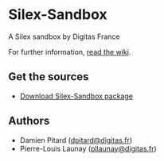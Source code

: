 Silex-Sandbox
=============

A Silex sandbox by Digitas France

For further information, [read the wiki](https://github.com/digitas/silex-sandbox/wiki).

Get the sources
---------------

* [Download Silex-Sandbox package](https://github.com/digitas/silex-sandbox/tags)

Authors
-------

* Damien Pitard (dpitard@digitas.fr)
* Pierre-Louis Launay (pllaunay@digitas.fr)
